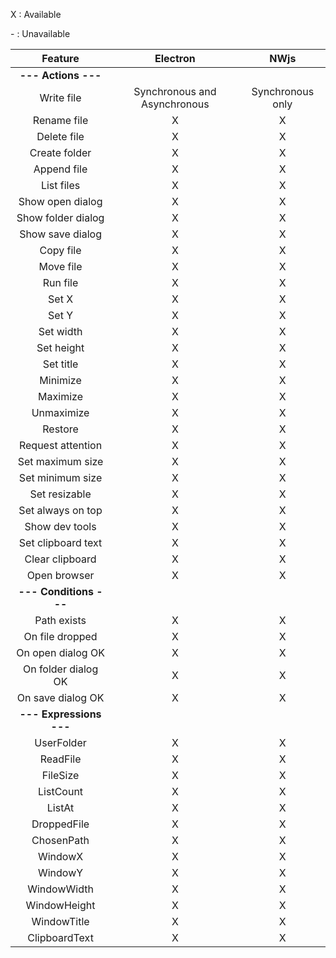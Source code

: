X : Available

\- : Unavailable

Feature | Electron | NWjs
:---: | :---: | :---:
**--- Actions ---** |  |  
Write file | Synchronous and Asynchronous | Synchronous only
Rename file | X | X
Delete file | X | X
Create folder | X | X
Append file | X | X
List files | X | X
Show open dialog | X | X
Show folder dialog | X | X
Show save dialog | X | X
Copy file | X | X
Move file | X | X
Run file | X | X
Set X | X | X
Set Y | X | X
Set width | X | X
Set height | X | X
Set title | X | X
Minimize | X | X
Maximize | X | X
Unmaximize | X | X
Restore | X | X
Request attention | X | X
Set maximum size | X | X
Set minimum size | X | X
Set resizable | X | X
Set always on top | X | X
Show dev tools | X | X
Set clipboard text | X | X
Clear clipboard | X | X
Open browser | X | X
**--- Conditions ---** |   |   
Path exists | X | X 
On file dropped | X | X
On open dialog OK | X | X
On folder dialog OK | X | X
On save dialog OK | X | X
**--- Expressions ---** |  |  
UserFolder | X | X
ReadFile | X | X
FileSize | X | X
ListCount | X | X
ListAt | X | X
DroppedFile | X | X
ChosenPath | X | X
WindowX | X | X
WindowY | X | X
WindowWidth | X | X
WindowHeight | X | X
WindowTitle | X | X
ClipboardText | X | X

